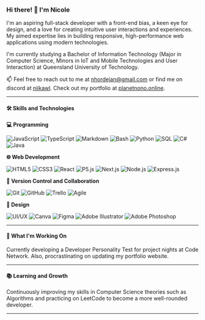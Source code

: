 ### Hi there! 👋 I'm Nicole

I'm an aspiring full-stack developer with a front-end bias, a keen eye for design, and a love for creating intuitive user interactions and experiences. My aimed expertise lies in building responsive, high-performance web applications using modern technologies.

I'm currently studying a Bachelor of Information Technology (Major in Computer Science, Minors in IoT and Mobile Technologies and User Interaction) at Queensland University of Technology.

📫 Feel free to reach out to me at [nhordejan@gmail.com](mailto:nhordejan@gmail.com) or find me on discord at [niikawl](discordapp.com/users/niikawl). Check out my portfolio at [planetnono.online](https://www.planetnono.online/).

---

#### 🛠️ Skills and Technologies

**💻 Programming**

![JavaScript](https://img.shields.io/badge/JavaScript-F7DF1E?style=flat&logo=javascript&logoColor=black)
![TypeScript](https://img.shields.io/badge/TypeScript-007ACC?style=flat&logo=typescript&logoColor=white)
![Markdown](https://img.shields.io/badge/Markdown-000000?style=flat&logo=markdown&logoColor=white)
![Bash](https://img.shields.io/badge/Bash-4EAA25?style=flat&logo=gnu-bash&logoColor=white)
![Python](https://img.shields.io/badge/Python-3776AB?style=flat&logo=python&logoColor=white)
![SQL](https://img.shields.io/badge/SQL-4479A1?style=flat&logo=postgresql&logoColor=white)
![C#](https://img.shields.io/badge/C%23-239120?style=flat&logo=c-sharp&logoColor=white)
![Java](https://img.shields.io/badge/Java-007396?style=flat&logo=java&logoColor=white)

**🌐 Web Development**

![HTML5](https://img.shields.io/badge/HTML5-E34F26?style=flat&logo=html5&logoColor=white)
![CSS3](https://img.shields.io/badge/CSS3-1572B6?style=flat&logo=css3&logoColor=white)
![React](https://img.shields.io/badge/React-61DAFB?style=flat&logo=react&logoColor=black)
![P5.js](https://img.shields.io/badge/P5.js-ED225D?style=flat&logo=p5.js&logoColor=white)
![Next.js](https://img.shields.io/badge/Next.js-000000?style=flat&logo=next.js&logoColor=white)
![Node.js](https://img.shields.io/badge/Node.js-339933?style=flat&logo=node.js&logoColor=white)
![Express.js](https://img.shields.io/badge/Express.js-000000?style=flat&logo=express&logoColor=white)

**🔧 Version Control and Collaboration**

![Git](https://img.shields.io/badge/Git-F05032?style=flat&logo=git&logoColor=white)
![GitHub](https://img.shields.io/badge/GitHub-181717?style=flat&logo=github&logoColor=white)
![Trello](https://img.shields.io/badge/Trello-0079BF?style=flat&logo=trello&logoColor=white)
![Agile](https://img.shields.io/badge/Agile-2496ED?style=flat&logo=agile&logoColor=white)

**🎨 Design**

![UI/UX](https://img.shields.io/badge/UI%2FUX-Principles-000000?style=flat&logo=design&logoColor=white)
![Canva](https://img.shields.io/badge/Canva-00C4CC?style=flat&logo=canva&logoColor=white)
![Figma](https://img.shields.io/badge/Figma-F24E1E?style=flat&logo=figma&logoColor=white)
![Adobe Illustrator](https://img.shields.io/badge/Adobe%20Illustrator-FF9A00?style=flat&logo=adobe-illustrator&logoColor=white)
![Adobe Photoshop](https://img.shields.io/badge/Adobe%20Photoshop-31A8FF?style=flat&logo=adobe-photoshop&logoColor=white)

---

#### 🌟 What I'm Working On

Currently developing a Developer Personality Test for project nights at Code Network. Also, procrastinating on updating my portfolio website.

---

#### 📚 Learning and Growth

Continuously improving my skills in Computer Science theories such as Algorithms and practicing on LeetCode to become a more well-rounded developer.

---

<!---
Nhordejan/Nhordejan is a ✨ special ✨ repository because its `README.md` (this file) appears on your GitHub profile.
You can click the Preview link to take a look at your changes.
--->

